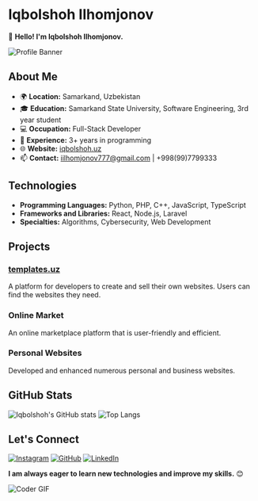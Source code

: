 # Iqbolshoh Ilhomjonov

👋 **Hello! I'm Iqbolshoh Ilhomjonov.**

![Profile Banner](https://via.placeholder.com/1200x400.png?text=Welcome+to+My+GitHub+Profile)

## About Me

- 🌍 **Location:** Samarkand, Uzbekistan
- 🎓 **Education:** Samarkand State University, Software Engineering, 3rd year student
- 💻 **Occupation:** Full-Stack Developer
- 🚀 **Experience:** 3+ years in programming
- 🌐 **Website:** [iqbolshoh.uz](https://iqbolshoh.uz)
- 📫 **Contact:** iilhomjonov777@gmail.com | +998(99)7799333

## Technologies

- **Programming Languages:** Python, PHP, C++, JavaScript, TypeScript
- **Frameworks and Libraries:** React, Node.js, Laravel
- **Specialties:** Algorithms, Cybersecurity, Web Development

## Projects

### [templates.uz](https://templates.uz)
A platform for developers to create and sell their own websites. Users can find the websites they need.

### Online Market
An online marketplace platform that is user-friendly and efficient.

### Personal Websites
Developed and enhanced numerous personal and business websites.

## GitHub Stats

![Iqbolshoh's GitHub stats](https://github-readme-stats.vercel.app/api?username=iqbolshoh&show_icons=true&theme=radical)
![Top Langs](https://github-readme-stats.vercel.app/api/top-langs/?username=iqbolshoh&layout=compact&theme=radical)

## Let's Connect

[![Instagram](https://img.shields.io/badge/Instagram-%23E4405F.svg?style=for-the-badge&logo=Instagram&logoColor=white)](https://www.instagram.com/iqbolshoh_777)
[![GitHub](https://img.shields.io/badge/GitHub-%23121011.svg?style=for-the-badge&logo=github&logoColor=white)](https://github.com/iqbolshoh)
[![LinkedIn](https://img.shields.io/badge/LinkedIn-%230077B5.svg?style=for-the-badge&logo=linkedin&logoColor=white)](https://www.linkedin.com/in/iqbolshoh/)

**I am always eager to learn new technologies and improve my skills.** 😊

![Coder GIF](https://media.giphy.com/media/LmNwrBhejkK9EFP504/giphy.gif)
